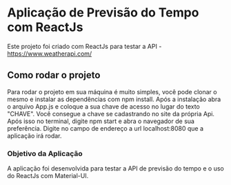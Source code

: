 # Aplicação de Previsão do Tempo com ReactJs

Este projeto foi criado com ReactJs para testar a API - https://www.weatherapi.com/

## Como rodar o projeto

Para rodar o projeto em sua máquina é muito simples, você pode clonar o mesmo e instalar as dependências com npm install. Após a instalação abra o arquivo App.js e coloque a sua chave de acesso no lugar do texto "CHAVE". Você consegue a chave se cadastrando no site da própria Api. Após isso no terminal, digite npm start e abra o navegador de sua preferência. Digite no campo de endereço a url localhost:8080 que a aplicação irá rodar.

### Objetivo da Aplicação

A aplicação foi desenvolvida para testar a API de previsão do tempo e o uso do ReactJs com Material-UI.
